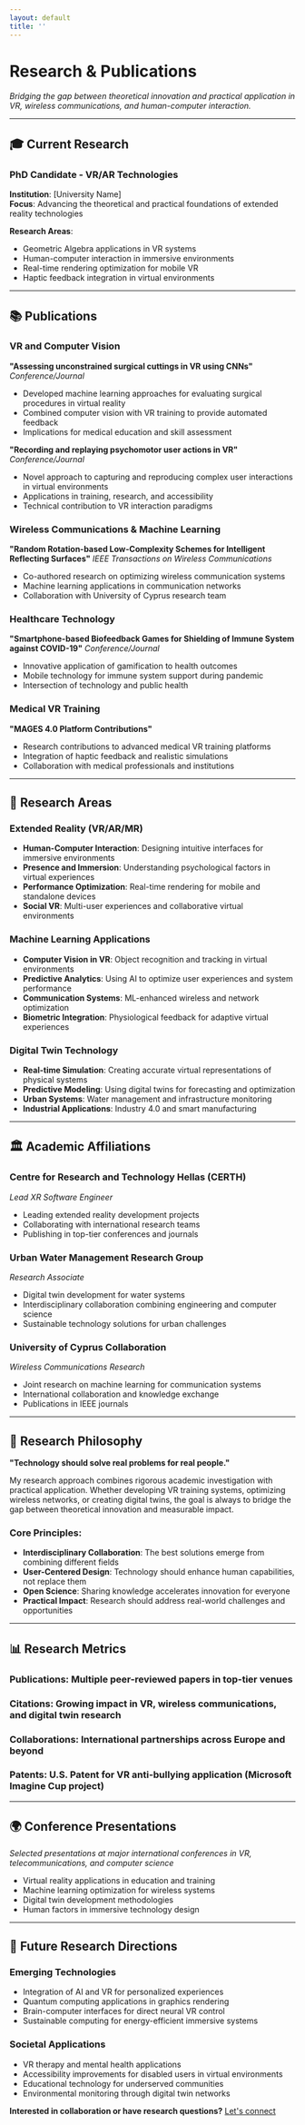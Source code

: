 ```yaml
---
layout: default
title: ''
---
```


# Research & Publications

*Bridging the gap between theoretical innovation and practical application in VR, wireless communications, and human-computer interaction.*

---

## 🎓 Current Research

### **PhD Candidate - VR/AR Technologies**
**Institution**: [University Name]  
**Focus**: Advancing the theoretical and practical foundations of extended reality technologies

**Research Areas**:
- Geometric Algebra applications in VR systems
- Human-computer interaction in immersive environments  
- Real-time rendering optimization for mobile VR
- Haptic feedback integration in virtual environments

---

## 📚 Publications

### **VR and Computer Vision**

**"Assessing unconstrained surgical cuttings in VR using CNNs"**
*Conference/Journal*
- Developed machine learning approaches for evaluating surgical procedures in virtual reality
- Combined computer vision with VR training to provide automated feedback
- Implications for medical education and skill assessment

**"Recording and replaying psychomotor user actions in VR"**  
*Conference/Journal*
- Novel approach to capturing and reproducing complex user interactions in virtual environments
- Applications in training, research, and accessibility
- Technical contribution to VR interaction paradigms

### **Wireless Communications & Machine Learning**

**"Random Rotation-based Low-Complexity Schemes for Intelligent Reflecting Surfaces"**
*IEEE Transactions on Wireless Communications*
- Co-authored research on optimizing wireless communication systems
- Machine learning applications in communication networks
- Collaboration with University of Cyprus research team

### **Healthcare Technology**

**"Smartphone-based Biofeedback Games for Shielding of Immune System against COVID-19"**
*Conference/Journal*
- Innovative application of gamification to health outcomes
- Mobile technology for immune system support during pandemic
- Intersection of technology and public health

### **Medical VR Training**

**"MAGES 4.0 Platform Contributions"**
- Research contributions to advanced medical VR training platforms
- Integration of haptic feedback and realistic simulations
- Collaboration with medical professionals and institutions

---

## 🔬 Research Areas

### **Extended Reality (VR/AR/MR)**
- **Human-Computer Interaction**: Designing intuitive interfaces for immersive environments
- **Presence and Immersion**: Understanding psychological factors in virtual experiences  
- **Performance Optimization**: Real-time rendering for mobile and standalone devices
- **Social VR**: Multi-user experiences and collaborative virtual environments

### **Machine Learning Applications**
- **Computer Vision in VR**: Object recognition and tracking in virtual environments
- **Predictive Analytics**: Using AI to optimize user experiences and system performance
- **Communication Systems**: ML-enhanced wireless and network optimization
- **Biometric Integration**: Physiological feedback for adaptive virtual experiences

### **Digital Twin Technology**  
- **Real-time Simulation**: Creating accurate virtual representations of physical systems
- **Predictive Modeling**: Using digital twins for forecasting and optimization
- **Urban Systems**: Water management and infrastructure monitoring
- **Industrial Applications**: Industry 4.0 and smart manufacturing

---

## 🏛️ Academic Affiliations

### **Centre for Research and Technology Hellas (CERTH)**
*Lead XR Software Engineer*
- Leading extended reality development projects
- Collaborating with international research teams
- Publishing in top-tier conferences and journals

### **Urban Water Management Research Group**
*Research Associate*
- Digital twin development for water systems
- Interdisciplinary collaboration combining engineering and computer science
- Sustainable technology solutions for urban challenges

### **University of Cyprus Collaboration**
*Wireless Communications Research*
- Joint research on machine learning for communication systems
- International collaboration and knowledge exchange
- Publications in IEEE journals

---

## 🎯 Research Philosophy

**"Technology should solve real problems for real people."**

My research approach combines rigorous academic investigation with practical application. Whether developing VR training systems, optimizing wireless networks, or creating digital twins, the goal is always to bridge the gap between theoretical innovation and measurable impact.

### **Core Principles**:
- **Interdisciplinary Collaboration**: The best solutions emerge from combining different fields
- **User-Centered Design**: Technology should enhance human capabilities, not replace them
- **Open Science**: Sharing knowledge accelerates innovation for everyone
- **Practical Impact**: Research should address real-world challenges and opportunities

---

## 📊 Research Metrics

### **Publications**: Multiple peer-reviewed papers in top-tier venues
### **Citations**: Growing impact in VR, wireless communications, and digital twin research  
### **Collaborations**: International partnerships across Europe and beyond
### **Patents**: U.S. Patent for VR anti-bullying application (Microsoft Imagine Cup project)

---

## 🌍 Conference Presentations

*Selected presentations at major international conferences in VR, telecommunications, and computer science*

- Virtual reality applications in education and training
- Machine learning optimization for wireless systems  
- Digital twin development methodologies
- Human factors in immersive technology design

---

## 🔮 Future Research Directions

### **Emerging Technologies**
- Integration of AI and VR for personalized experiences
- Quantum computing applications in graphics rendering
- Brain-computer interfaces for direct neural VR control
- Sustainable computing for energy-efficient immersive systems

### **Societal Applications**
- VR therapy and mental health applications
- Accessibility improvements for disabled users in virtual environments
- Educational technology for underserved communities
- Environmental monitoring through digital twin networks

**Interested in collaboration or have research questions?** [Let's connect](/contact)
